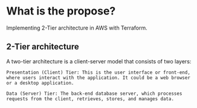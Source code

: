# What is the propose?
Implementing 2-Tier architecture in AWS with Terraform.

## 2-Tier architecture
A two-tier architecture is a client-server model that consists of two layers:

    Presentation (Client) Tier: This is the user interface or front-end, where users interact with the application. It could be a web browser or a desktop application.

    Data (Server) Tier: The back-end database server, which processes requests from the client, retrieves, stores, and manages data.
